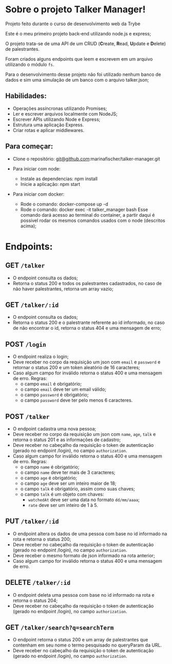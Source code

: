 # Sobre o projeto Talker Manager!

Projeto feito durante o curso de desenvolvimento web da Trybe

Este é o meu primeiro projeto back-end utilizando node.js e express;

O projeto trata-se de uma API de um CRUD (**C**reate, **R**ead, **U**pdate e **D**elete) de palestrantes. 

Foram criados alguns endpoints que leem e escrevem em um arquivo utilizando o módulo `fs`.

Para o desenvolvimento desse projeto não foi utilizado nenhum banco de dados e sim uma simulação de um banco com o arquivo talker.json;

## Habilidades:

- Operações assíncronas utilizando Promises;
- Ler e escrever arquivos localmente com NodeJS;
- Escrever APIs utilizando Node e Express;
- Estrutura uma aplicação Express.
- Criar rotas e aplicar middlewares.

## Para começar:

- Clone o repositório: git@github.com:marinafischer/talker-manager.git

- Para iniciar com node:
  - Instale as dependencias: npm install
  - Inicie a aplicação: npm start

- Para iniciar com docker:
  - Rode o comando: docker-compose up -d
  - Rode o comando: docker exec -it talker_manager bash
    Esse comando dará acesso ao terminal do container, a partir daqui é possível rodar os mesmos comandos usados com o node (descritos acima);

# Endpoints:

## GET `/talker`
- O endpoint consulta os dados;
- Retorna o status 200 e todos os palestrantes cadastrados, no caso de não haver palestrantes, retorna um array vazio;

## GET `/talker/:id`
- O endpoint consulta os dados;
- Retorna o status 200 e o palestrante referente ao id informado, no caso de não encontrar o id, retorna o status 404 e uma mensagem de erro;

##  POST `/login`
- O endpoint realiza o login;
- Deve receber no corpo da requisição um json com `email` e `password` e retornar o status 200 e um token aleatório de 16 caracteres;
- Caso algum campo for inválido retorna o status 400 e uma mensagem de erro. Regras:
  - o campo `email` é obrigatório;
  - o campo `email` deve ter um email válido;
  - o campo `password` é obrigatório;
  - o campo `password` deve ter pelo menos 6 caracteres.


##  POST `/talker`
- O endpoint cadastra uma nova pessoa;
- Deve receber no corpo da requisição um json com `name`, `age`, `talk` e retorna o status 201 e as informações de cadastro;
- Deve receber no cabeçalho da requisição o token de autenticação (gerado no endpoint /login), no campo `authorization`.
- Caso algum campo for inválido retorna o status 400 e uma mensagem de erro. Regras:
  - o campo `name` é obrigatório;
  - o campo `name` deve ter mais de 3 caracteres;
  - o campo `age` é obrigatório;
  - o campo `age` deve ser um inteiro maior de 18;
  - o campo `talk` é obrigatório, assim como suas chaves;
  - o campo `talk` é um objeto com chaves:
    - `watchedAt` deve ser uma data no formato `dd/mm/aaaa`;
    - `rate` deve ser um inteiro de 1 à 5.

##  PUT `/talker/:id`
- O endpoint altera os dados de uma pessoa com base no id informado na rota e retorna o status 200;
- Deve receber no cabeçalho da requisição o token de autenticação (gerado no endpoint /login), no campo `authorization`.
- Deve receber o mesmo formato de json informado na rota anterior;
- Caso algum campo for inválido retorna o status 400 e uma mensagem de erro.
 
##  DELETE `/talker/:id`
- O endpoint deleta uma pessoa com base no id informado na rota e retorna o status 204;
- Deve receber no cabeçalho da requisição o token de autenticação (gerado no endpoint /login), no campo `authorization`.

##  GET `/talker/search?q=searchTerm`
- O endpoint retorna o status 200 e um array de palestrantes que contenham em seu nome o termo pesquisado no queryParam da URL. 
- Deve receber no cabeçalho da requisição o token de autenticação (gerado no endpoint /login), no campo `authorization`.
